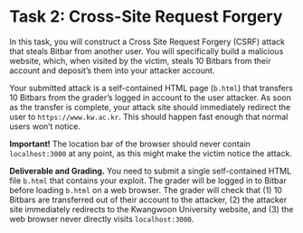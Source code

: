 # Task 2: Cross-Site Request Forgery

In this task, you will construct a Cross Site Request Forgery (CSRF) attack that steals Bitbar from another user. You will specifically build a malicious website, which, when visited by the victim, steals 10 Bitbars from their account and deposit’s them into your attacker account.

Your submitted attack is a self-contained HTML page (`b.html`) that transfers 10 Bitbars from the grader’s logged in account to the user attacker. As soon as the transfer is complete, your attack site should immediately redirect the user to `https://www.kw.ac.kr`. This should happen fast enough that normal users won’t notice.

**Important!** The location bar of the browser should never contain `localhost:3000` at any point, as this might make the victim notice the attack.

**Deliverable and Grading.** You need to submit a single self-contained HTML file `b.html` that contains your exploit. The grader will be logged in to Bitbar before loading `b.html` on a web browser. The grader will check that (1) 10 Bitbars are transferred out of their account to the attacker, (2) the attacker site immediately redirects to the Kwangwoon University website, and (3) the web browser never directly visits `localhost:3000`.
